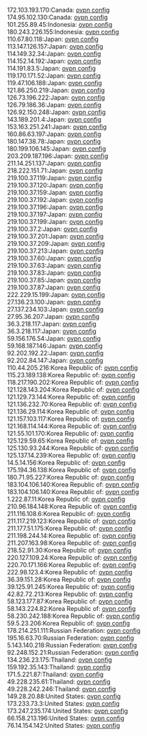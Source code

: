 172.103.193.170:Canada: [ovpn config](vpn/172_103_193_170.ovpn)  
174.95.102.130:Canada: [ovpn config](vpn/174_95_102_130.ovpn)  
101.255.89.45:Indonesia: [ovpn config](vpn/101_255_89_45.ovpn)  
180.243.226.155:Indonesia: [ovpn config](vpn/180_243_226_155.ovpn)  
110.67.80.118:Japan: [ovpn config](vpn/110_67_80_118.ovpn)  
113.147.126.157:Japan: [ovpn config](vpn/113_147_126_157.ovpn)  
114.149.32.34:Japan: [ovpn config](vpn/114_149_32_34.ovpn)  
114.152.14.192:Japan: [ovpn config](vpn/114_152_14_192.ovpn)  
114.191.83.5:Japan: [ovpn config](vpn/114_191_83_5.ovpn)  
119.170.171.52:Japan: [ovpn config](vpn/119_170_171_52.ovpn)  
119.47.106.188:Japan: [ovpn config](vpn/119_47_106_188.ovpn)  
121.86.250.219:Japan: [ovpn config](vpn/121_86_250_219.ovpn)  
126.73.196.222:Japan: [ovpn config](vpn/126_73_196_222.ovpn)  
126.79.186.36:Japan: [ovpn config](vpn/126_79_186_36.ovpn)  
126.92.150.248:Japan: [ovpn config](vpn/126_92_150_248.ovpn)  
143.189.201.4:Japan: [ovpn config](vpn/143_189_201_4.ovpn)  
153.163.251.241:Japan: [ovpn config](vpn/153_163_251_241.ovpn)  
160.86.63.197:Japan: [ovpn config](vpn/160_86_63_197.ovpn)  
180.147.38.78:Japan: [ovpn config](vpn/180_147_38_78.ovpn)  
180.199.106.145:Japan: [ovpn config](vpn/180_199_106_145.ovpn)  
203.209.187.196:Japan: [ovpn config](vpn/203_209_187_196.ovpn)  
211.14.251.137:Japan: [ovpn config](vpn/211_14_251_137.ovpn)  
218.222.151.71:Japan: [ovpn config](vpn/218_222_151_71.ovpn)  
219.100.37.119:Japan: [ovpn config](vpn/219_100_37_119.ovpn)  
219.100.37.120:Japan: [ovpn config](vpn/219_100_37_120.ovpn)  
219.100.37.159:Japan: [ovpn config](vpn/219_100_37_159.ovpn)  
219.100.37.192:Japan: [ovpn config](vpn/219_100_37_192.ovpn)  
219.100.37.196:Japan: [ovpn config](vpn/219_100_37_196.ovpn)  
219.100.37.197:Japan: [ovpn config](vpn/219_100_37_197.ovpn)  
219.100.37.199:Japan: [ovpn config](vpn/219_100_37_199.ovpn)  
219.100.37.2:Japan: [ovpn config](vpn/219_100_37_2.ovpn)  
219.100.37.201:Japan: [ovpn config](vpn/219_100_37_201.ovpn)  
219.100.37.209:Japan: [ovpn config](vpn/219_100_37_209.ovpn)  
219.100.37.213:Japan: [ovpn config](vpn/219_100_37_213.ovpn)  
219.100.37.60:Japan: [ovpn config](vpn/219_100_37_60.ovpn)  
219.100.37.63:Japan: [ovpn config](vpn/219_100_37_63.ovpn)  
219.100.37.83:Japan: [ovpn config](vpn/219_100_37_83.ovpn)  
219.100.37.85:Japan: [ovpn config](vpn/219_100_37_85.ovpn)  
219.100.37.87:Japan: [ovpn config](vpn/219_100_37_87.ovpn)  
222.229.15.199:Japan: [ovpn config](vpn/222_229_15_199.ovpn)  
27.136.23.100:Japan: [ovpn config](vpn/27_136_23_100.ovpn)  
27.137.234.103:Japan: [ovpn config](vpn/27_137_234_103.ovpn)  
27.95.36.207:Japan: [ovpn config](vpn/27_95_36_207.ovpn)  
36.3.218.117:Japan: [ovpn config](vpn/36_3_218_117.ovpn)  
36.3.218.117:Japan: [ovpn config](vpn/36_3_218_117.ovpn)  
59.156.176.54:Japan: [ovpn config](vpn/59_156_176_54.ovpn)  
59.168.187.146:Japan: [ovpn config](vpn/59_168_187_146.ovpn)  
92.202.192.22:Japan: [ovpn config](vpn/92_202_192_22.ovpn)  
92.202.84.147:Japan: [ovpn config](vpn/92_202_84_147.ovpn)  
110.44.205.216:Korea Republic of: [ovpn config](vpn/110_44_205_216.ovpn)  
115.23.189.138:Korea Republic of: [ovpn config](vpn/115_23_189_138.ovpn)  
118.217.190.202:Korea Republic of: [ovpn config](vpn/118_217_190_202.ovpn)  
121.128.143.204:Korea Republic of: [ovpn config](vpn/121_128_143_204.ovpn)  
121.129.73.144:Korea Republic of: [ovpn config](vpn/121_129_73_144.ovpn)  
121.136.232.70:Korea Republic of: [ovpn config](vpn/121_136_232_70.ovpn)  
121.136.29.114:Korea Republic of: [ovpn config](vpn/121_136_29_114.ovpn)  
121.157.103.117:Korea Republic of: [ovpn config](vpn/121_157_103_117.ovpn)  
121.168.114.144:Korea Republic of: [ovpn config](vpn/121_168_114_144.ovpn)  
121.55.101.170:Korea Republic of: [ovpn config](vpn/121_55_101_170.ovpn)  
125.129.59.65:Korea Republic of: [ovpn config](vpn/125_129_59_65.ovpn)  
125.130.93.244:Korea Republic of: [ovpn config](vpn/125_130_93_244.ovpn)  
125.137.14.239:Korea Republic of: [ovpn config](vpn/125_137_14_239.ovpn)  
14.5.14.156:Korea Republic of: [ovpn config](vpn/14_5_14_156.ovpn)  
175.194.36.138:Korea Republic of: [ovpn config](vpn/175_194_36_138.ovpn)  
180.71.95.227:Korea Republic of: [ovpn config](vpn/180_71_95_227.ovpn)  
183.104.106.140:Korea Republic of: [ovpn config](vpn/183_104_106_140.ovpn)  
183.104.106.140:Korea Republic of: [ovpn config](vpn/183_104_106_140.ovpn)  
1.222.87.11:Korea Republic of: [ovpn config](vpn/1_222_87_11.ovpn)  
210.96.184.148:Korea Republic of: [ovpn config](vpn/210_96_184_148.ovpn)  
211.116.108.6:Korea Republic of: [ovpn config](vpn/211_116_108_6.ovpn)  
211.117.219.123:Korea Republic of: [ovpn config](vpn/211_117_219_123.ovpn)  
211.177.51.175:Korea Republic of: [ovpn config](vpn/211_177_51_175.ovpn)  
211.198.244.14:Korea Republic of: [ovpn config](vpn/211_198_244_14.ovpn)  
211.207.163.98:Korea Republic of: [ovpn config](vpn/211_207_163_98.ovpn)  
218.52.91.30:Korea Republic of: [ovpn config](vpn/218_52_91_30.ovpn)  
220.127.109.24:Korea Republic of: [ovpn config](vpn/220_127_109_24.ovpn)  
220.70.171.166:Korea Republic of: [ovpn config](vpn/220_70_171_166.ovpn)  
222.98.123.4:Korea Republic of: [ovpn config](vpn/222_98_123_4.ovpn)  
36.39.151.28:Korea Republic of: [ovpn config](vpn/36_39_151_28.ovpn)  
39.125.91.245:Korea Republic of: [ovpn config](vpn/39_125_91_245.ovpn)  
42.82.72.213:Korea Republic of: [ovpn config](vpn/42_82_72_213.ovpn)  
58.123.177.87:Korea Republic of: [ovpn config](vpn/58_123_177_87.ovpn)  
58.143.224.82:Korea Republic of: [ovpn config](vpn/58_143_224_82.ovpn)  
58.230.242.188:Korea Republic of: [ovpn config](vpn/58_230_242_188.ovpn)  
59.5.23.206:Korea Republic of: [ovpn config](vpn/59_5_23_206.ovpn)  
178.214.251.111:Russian Federation: [ovpn config](vpn/178_214_251_111.ovpn)  
195.16.63.70:Russian Federation: [ovpn config](vpn/195_16_63_70.ovpn)  
5.143.140.218:Russian Federation: [ovpn config](vpn/5_143_140_218.ovpn)  
92.248.152.21:Russian Federation: [ovpn config](vpn/92_248_152_21.ovpn)  
134.236.23.175:Thailand: [ovpn config](vpn/134_236_23_175.ovpn)  
159.192.35.143:Thailand: [ovpn config](vpn/159_192_35_143.ovpn)  
171.5.221.87:Thailand: [ovpn config](vpn/171_5_221_87.ovpn)  
49.228.235.61:Thailand: [ovpn config](vpn/49_228_235_61.ovpn)  
49.228.242.246:Thailand: [ovpn config](vpn/49_228_242_246.ovpn)  
149.28.20.88:United States: [ovpn config](vpn/149_28_20_88.ovpn)  
173.233.73.3:United States: [ovpn config](vpn/173_233_73_3.ovpn)  
173.247.235.174:United States: [ovpn config](vpn/173_247_235_174.ovpn)  
66.158.213.196:United States: [ovpn config](vpn/66_158_213_196.ovpn)  
76.14.154.142:United States: [ovpn config](vpn/76_14_154_142.ovpn)  
